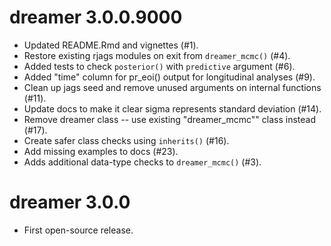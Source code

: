 # dreamer 3.0.0.9000

* Updated README.Rmd and vignettes (#1).
* Restore existing rjags modules on exit from `dreamer_mcmc()` (#4).
* Added tests to check `posterior()` with `predictive` argument (#6).
* Added "time" column for pr_eoi() output for longitudinal analyses (#9).
* Clean up jags seed and remove unused arguments on internal functions (#11).
* Update docs to make it clear sigma represents standard deviation (#14).
* Remove dreamer class -- use existing "dreamer_mcmc"" class instead (#17).
* Create safer class checks using `inherits()` (#16).
* Add missing examples to docs (#23).
* Adds additional data-type checks to `dreamer_mcmc()` (#3).

# dreamer 3.0.0

* First open-source release.
